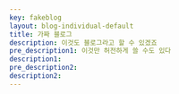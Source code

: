 ```yaml
---
key: fakeblog
layout: blog-individual-default
title: 가짜 블로그
description: 이것도 블로그라고 할 수 있겠죠
pre_description1: 이것만 허전하게 쓸 수도 있다
description1:
pre_description2:
description2: 
---
```

